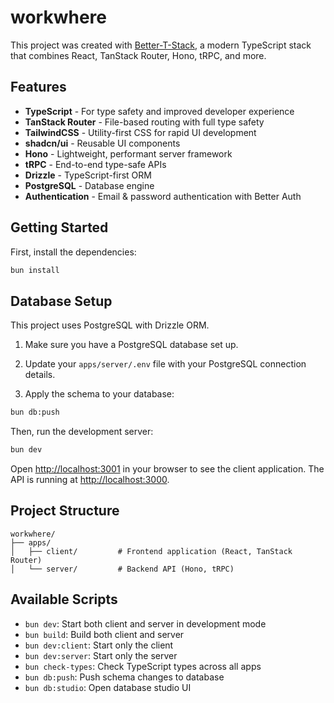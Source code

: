 # workwhere

This project was created with [Better-T-Stack](https://github.com/better-t-stack/Better-T-Stack), a modern TypeScript stack that combines React, TanStack Router, Hono, tRPC, and more.

## Features

- **TypeScript** - For type safety and improved developer experience
- **TanStack Router** - File-based routing with full type safety
- **TailwindCSS** - Utility-first CSS for rapid UI development
- **shadcn/ui** - Reusable UI components
- **Hono** - Lightweight, performant server framework
- **tRPC** - End-to-end type-safe APIs
- **Drizzle** - TypeScript-first ORM
- **PostgreSQL** - Database engine
- **Authentication** - Email & password authentication with Better Auth

## Getting Started

First, install the dependencies:

```bash
bun install
```

## Database Setup

This project uses PostgreSQL with Drizzle ORM.

1. Make sure you have a PostgreSQL database set up.
2. Update your `apps/server/.env` file with your PostgreSQL connection details.

4. Apply the schema to your database:
```bash
bun db:push
```


Then, run the development server:

```bash
bun dev
```

Open [http://localhost:3001](http://localhost:3001) in your browser to see the client application.
The API is running at [http://localhost:3000](http://localhost:3000).

## Project Structure

```
workwhere/
├── apps/
│   ├── client/         # Frontend application (React, TanStack Router)
│   └── server/         # Backend API (Hono, tRPC)
```

## Available Scripts

- `bun dev`: Start both client and server in development mode
- `bun build`: Build both client and server
- `bun dev:client`: Start only the client
- `bun dev:server`: Start only the server
- `bun check-types`: Check TypeScript types across all apps
- `bun db:push`: Push schema changes to database
- `bun db:studio`: Open database studio UI
